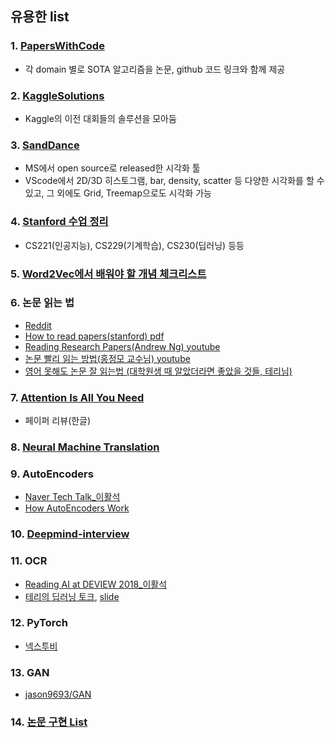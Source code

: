 ## 유용한 list
### 1. [PapersWithCode](https://paperswithcode.com/sota?fbclid=IwAR0wJ4AfqQsUmFvEoInroZ-95In85S5dL1283PgCg-2EMyB-TVa-eYIjyuc)
- 각 domain 별로 SOTA 알고리즘을 논문, github 코드 링크와 함께 제공

### 2. [KaggleSolutions](http://kagglesolutions.com/?fbclid=IwAR0BYXob5ju8hHWQvZD17qjxew-dQSuGyXDLUoQ-SKTozCdJig3IQb_a5dA)
- Kaggle의 이전 대회들의 솔루션을 모아둠

### 3. [SandDance](https://marketplace.visualstudio.com/items?itemName=msrvida.vscode-sanddance&fbclid=IwAR1xHlwxSTTd1tjanq3o-F4BtFJ932YKZ5kdEEFncCJxnbq4uDGhMl-bWwA)
- MS에서 open source로 released한 시각화 툴
- VScode에서 2D/3D 히스토그램, bar, density, scatter 등 다양한 시각화를 할 수 있고, 그 외에도 Grid, Treemap으로도 시각화 가능

### 4. [Stanford 수업 정리](https://stanford.edu/~shervine/l/ko/?fbclid=IwAR0WTW2o42KEkBB6Lu9sgPPVlI7pYRs8zoxYFApyVPMQUHg2M1kh4QlW2a4)
- CS221(인공지능), CS229(기계학습), CS230(딥러닝) 등등

### 5. [Word2Vec에서 배워야 할 개념 체크리스트](https://orill.tistory.com/9?fbclid=IwAR2wuWpBYjATGon_Ej6slywcZkHD839KOv34b92_RVqtmo6g-NNrNu3Mcgo)

### 6. 논문 읽는 법
- [Reddit](https://www.reddit.com/r/MachineLearning/comments/de5wam/d_how_do_you_read_large_numbers_of_academic/)
- [How to read papers(stanford) pdf](https://web.stanford.edu/class/ee384m/Handouts/HowtoReadPaper.pdf)
- [Reading Research Papers(Andrew Ng) youtube](https://youtu.be/733m6qBH-jI)
- [논문 빨리 읽는 방법(홍정모 교수님) youtube](https://youtu.be/JXRWb8MS38E)
- [영어 못해도 논문 잘 읽는법 (대학원생 때 알았더라면 좋았을 것들, 테리님)](http://bitly.kr/xdj5PmT)

### 7. [Attention Is All You Need](https://jalammar.github.io/illustrated-transformer/)
- 페이퍼 리뷰(한글)

### 8. [Neural Machine Translation](https://blog.naver.com/bcj1210/221593568131)

### 9. AutoEncoders
- [Naver Tech Talk_이활석](https://d2.naver.com/news/0956269)
- [How AutoEncoders Work](https://www.kaggle.com/subinium/how-autoencoders-work-korean-ver?fbclid=IwAR0RQZ0TyMvEI668YwlZDrerb59zpb9PgaD3w2AgH9UMKW0h3QIdCmViJ4A)

### 10. [Deepmind-interview](http://bit.ly/carpedm20-interview)

### 11. OCR
- [Reading AI at DEVIEW 2018_이활석](https://deview.kr/2018/schedule/235)
- [테리의 딥러닝 토크](https://l.facebook.com/l.php?u=https%3A%2F%2Fwww.youtube.com%2Fwatch%3Fv%3DckRFBl_XWFg%26list%3DPL0oFI08O71gKEXITQ7OG2SCCXkrtid7Fq%26index%3D60%26fbclid%3DIwAR0o7vSqj84VV6zdE-0ZrVtctjVoIYlYjDmGDH1sUbmIW49uF-WASw0831E&h=AT0kzxHfkQiJbOzRwf2y-52-YaIyuz9ZdICYZ2IR86w0K-UwsvHB3ra305SKJk7hjSX2bXYS_3eibx89EZPjq-fVN913Ac7sObHoOcr7ToMzftoYTpbcrccX6KwdX6mcL30wgOdd7vk1D8W397rGYUs2Sxty1xoMUq_KTWuqoM6F3_5qeMBBolVHh_iqLuPi6K4bTSxWqQzllIZZoybq0ZwEeR9RrGF5CnjnqUYa31-AGtG0zX0UnNSxaRxrgTjb3XqReomz8TwErEtiJzOQKsXjlSicGaWv76AYKPvD1c3jIIWCnjZYYfl-8kiXEOTff032AGjpALhu2hIAEX4SS7MlOgTGhJrwImqq5jpUbjEZqIUnVz-nUz9GXhYlf_Z3_hEg_Qp19qnH5n71rYFuDZPq3R6Tcmn0LnRIjFWGaQt99E6R2l8U5Ejoc7edSlX3qPoh5yrnXmCyZU2nPrvj0r79Qw-hqxmo491PXF4Jexe1QklTRmzF7H9_ZizKXkTqA0423IcsYz_LzVX3ojItCa1qK-evFnHj1QdrB2WY21T5UzutRnPvvvKTyMjhcHjU5Z9niDCRUN43j_wcoBVY1vg3fb3aX1ZTCoDZCZP5_9u8RhAOuf1uzTlKAiIf2LkR55LQ0GiZWQ), [slide](https://l.facebook.com/l.php?u=https%3A%2F%2Fwww.slideshare.net%2FTerryTaewoongUm%2Fa-brief-introduction-to-ocr-optical-character-recognition%3Ffbclid%3DIwAR2Nrf7PPDDjO-zLSWEIHufjJvZKSigkrsnaXG-_qjJhevffomAyG3WaWQU&h=AT175JZwRCQ0Bc5wTneAG6bb1R3-fXJe69Zbeq6foxAy7RRnwP7yUfzteNNzmmLRYcSbLXrEgoZV7JK3_rU62vbk64RzrnUWj9SgZjIBwTsTpvl-AGsn_y7aHVKqQU1La8ZnWKpBmSkSSnOnkBp6Sl1jwLLefZDs77ZhMYaXrV9N8PZWHTxo1Dys2B7QZLK3tj4K2IcjaX7jd8zdctwYVhgw5YLFcgnHi3OSfVr7fnS8C-CYsjlEilgR5ww85ZNoEYD8fPW6_lWsoQJtAHc4QeUVyqONcrSYPI0dh8TQBPSIaFgD6nR42grEI9aSHqKiKUY-C4Pd_0mdEYv4ZCAChcneE6zAzQCor4Q8cEiDG6kmqWWTioKdb4WwPay9K_FXN9frsfmldyLwXnuDK_cV9QAtcqFY7CjU0C2x2epQBKH_1kt0o0k0musIFQTNCrIp8izSBz4od_-fcUEI6Am3XoWha37Ho9lbDT-VsrLG8_Gg-XStNAmraXABgQoITRVYNsRyHh-6xxwLuzbW7icbeUu2Z_OiDga6qdcl2ISOArpKdRNJfqIpPgc1DwIpqyBBwh4H3qzGvsG6MNfpIe0ZunW6ktBkhLAM-ZPBJOyhE4TvnZVZkngaxG71ZTen5FFAZ3vU6w1GpQ)

### 12. PyTorch
- [넥스투비](https://blog.naver.com/nextobe/221096550395)

### 13. GAN
- [jason9693/GAN](https://github.com/jason9693/GAN)


### 14. [논문 구현 List](https://www.reddit.com/r/MachineLearning/comments/8vmuet/d_what_deep_learning_papers_should_i_implement_to/)

